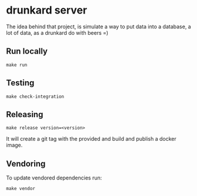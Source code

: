 # drunkard server

The idea behind that project, is simulate a way to put data into a database, a lot of data,
as a drunkard do with beers =)


## Run locally

```
make run
```

## Testing

```
make check-integration
```

## Releasing

```
make release version=<version>
```

It will create a git tag with the provided **<version>**
and build and publish a docker image.

## Vendoring

To update vendored dependencies run:

```
make vendor
```

